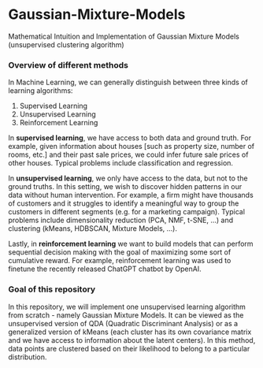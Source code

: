 # Gaussian-Mixture-Models
Mathematical Intuition and Implementation of Gaussian Mixture Models (unsupervised clustering algorithm)

### Overview of different methods

In Machine Learning, we can generally distinguish between three kinds of learning algorithms:
1. Supervised Learning
2. Unsupervised Learning
3. Reinforcement Learning

In **supervised learning**, we have access to both data and ground truth. For example, given information about houses [such as property size, number of rooms, etc.] and their past sale prices, we could infer future sale prices of other houses. Typical problems include classification and regression.

In **unsupervised learning**, we only have access to the data, but not to the ground truths. In this setting, we wish to discover hidden patterns in our data without human intervention. For example, a firm might have thousands of customers and it struggles to identify a meaningful way to group the customers in different segments (e.g. for a marketing campaign). Typical problems include dimensionality reduction (PCA, NMF, t-SNE, ...) and clustering (kMeans, HDBSCAN, Mixture Models, ...).

Lastly, in **reinforcement learning** we want to build models that can perform sequential decision making with the goal of maximizing some sort of cumulative reward. For example, reinforcement learning was used to finetune the recently released ChatGPT chatbot by OpenAI.

### Goal of this repository

In this repository, we will implement one unsupervised learning algorithm from scratch - namely Gaussian Mixture Models. It can be viewed as the unsupervised version of QDA (Quadratic Discriminant Analysis) or as a generalized version of kMeans (each cluster has its own covariance matrix and we have access to information about the latent centers). In this method, data points are clustered based on their likelihood to belong to a particular distribution. 

